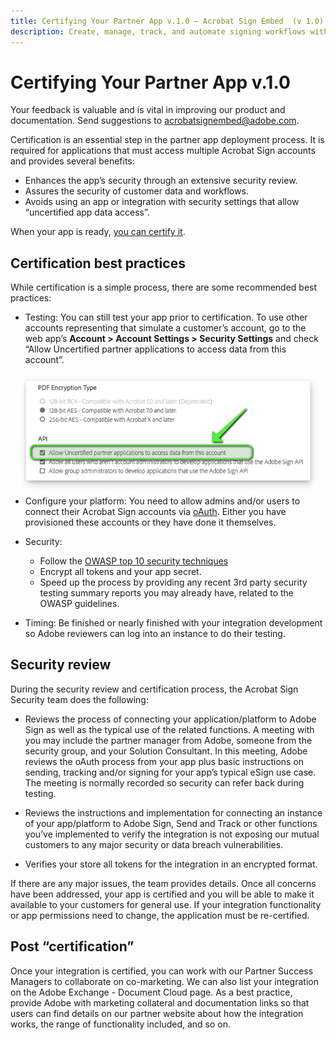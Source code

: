 ```yaml
---
title: Certifying Your Partner App v.1.0 — Acrobat Sign Embed  (v 1.0)
description: Create, manage, track, and automate signing workflows with the Acrobat Sign APIs. Create apps that integrate with Adobe's enterprise-class product lineup. Download JAVA, JS, C#, REST, or OpenAPI SDKs, test with Postman, or use Acrobat Sign Embed and the Solutions for Government APIs
---
```


# Certifying Your Partner App v.1.0

<InlineAlert slots="text" />

Your feedback is valuable and is vital in improving our product and documentation. Send suggestions to [acrobatsignembed@adobe.com](mailto:acrobatsignembed@adobe.com).

Certification is an essential step in the partner app deployment process. It is required for applications that must access multiple Acrobat Sign accounts and provides several benefits:

+ Enhances the app’s security through an extensive security review.
+ Assures the security of customer data and workflows.
+ Avoids using an app or integration with security settings that allow “uncertified app data access”.

<InlineAlert slots="text" />

When your app is ready, [you can certify it](https://adobe.na1.documents.adobe.com/public/esignWidget?wid=CBFCIBAA3AAABLblqZhC6C5oHcS7JEZRkhhFwlvbQ9BEo2-MNiYCNvGtJqdBnD-BkDf8YeeykaXrJ9mePk38*#://).

## Certification best practices

While certification is a simple process, there are some recommended best practices:

+ Testing: You can still test your app prior to certification. To use other accounts representing that simulate a customer’s account, go to the web app’s **Account > Account Settings > Security Settings** and check “Allow Uncertified partner applications to access data from this account”.

<div style="width: auto; border: 1px solid #EAEAEA; box-shadow: rgba(50, 50, 93, 0.25) 2px 6px 12px -2px, rgba(0, 0, 0, 0.3) 0px 3px 7px -3px; margin: 24px">
    <img src="_images/allowuncertified.png" alt="_images/allowuncertified.png" />
</div>

+ Configure your platform: You need to allow admins and/or users to connect their Acrobat Sign accounts via [oAuth](https://secure.echosign.com/public/static/oauthDoc.jsp). Either you have provisioned these accounts or they have done it themselves.

+ Security:
  + Follow the [OWASP top 10 security techniques](https://www.owasp.org/index.php/Category:OWASP_Top_Ten_Project)
  + Encrypt all tokens and your app secret.
  + Speed up the process by providing any recent 3rd party security testing summary reports you may already have, related to the OWASP guidelines.

+ Timing: Be finished or nearly finished with your integration development so Adobe reviewers can log into an instance to do their testing.

## Security review

During the security review and certification process, the Acrobat Sign Security team does the following:

+ Reviews the process of connecting your application/platform to Adobe Sign as well as the typical use of the related functions. A meeting with you may include the partner manager from Adobe, someone from the security group, and your Solution Consultant. In this meeting, Adobe reviews the oAuth process from your app plus basic instructions on sending, tracking and/or signing for your app’s typical eSign use case. The meeting is normally recorded so security can refer back during testing.

+ Reviews the instructions and implementation for connecting an instance of your app/platform to Adobe Sign, Send and Track or other functions you’ve implemented to verify the integration is not exposing our mutual customers to any major security or data breach vulnerabilities.

+ Verifies your store all tokens for the integration in an encrypted format.

If there are any major issues, the team provides details. Once all concerns have been addressed, your app is certified and you will be able to make it available to your customers for general use. If your integration functionality or app permissions need to change, the application must be re-certified.

## Post “certification”

Once your integration is certified, you can work with our Partner Success Managers to collaborate on co-marketing. We can also list your integration on the Adobe Exchange - Document Cloud page. As a best practice, provide Adobe with marketing collateral and documentation links so that users can find details on our partner website about how the integration works, the range of functionality included, and so on.
